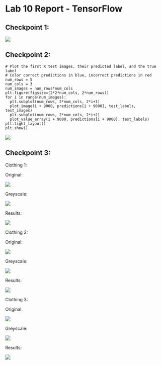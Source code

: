 # Lab 10 Report - TensorFlow

## Checkpoint 1:

![](part1_1.png)

## Checkpoint 2:

```
# Plot the first X test images, their predicted label, and the true label
# Color correct predictions in blue, incorrect predictions in red
num_rows = 5
num_cols = 3
num_images = num_rows*num_cols
plt.figure(figsize=(2*2*num_cols, 2*num_rows))
for i in range(num_images):
  plt.subplot(num_rows, 2*num_cols, 2*i+1)
  plot_image(i + 9000, predictions[i + 9000], test_labels, test_images)
  plt.subplot(num_rows, 2*num_cols, 2*i+2)
  plot_value_array(i + 9000, predictions[i + 9000], test_labels)
plt.tight_layout()
plt.show()
```

![](part2_1.png)

## Checkpoint 3:

Clothing 1:

Original:

![](image1_shirt.png)

Greyscale:

![](shirt_grey.PNG)

Results:

![](shirt_results.png)

Clothing 2:

Original:

![](image2_shoe.png)

Greyscale:

![](shoe_grey.PNG)

Results:

![](shoe_results.png)

Clothing 3:

Original:

![](image3_pants.png)

Greyscale:

![](pants_grey.PNG)

Results:

![](pants_results.png)